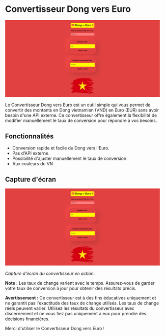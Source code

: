 # Convertisseur Dong vers Euro

![Capture d'écran](img/screenShot.png)

Le Convertisseur Dong vers Euro est un outil simple qui vous permet de convertir des montants en Dong vietnamien (VND) en Euro (EUR) sans avoir besoin d'une API externe. Ce convertisseur offre également la flexibilité de modifier manuellement le taux de conversion pour répondre à vos besoins.

## Fonctionnalités

- Conversion rapide et facile du Dong vers l'Euro.
- Pas d'API externe.
- Possibilité d'ajuster manuellement le taux de conversion.
- Aux couleurs du VN

## Capture d'écran

![Capture d'écran](img/screenShot.png)

*Capture d'écran du convertisseur en action.*


**Note :** Les taux de change varient avec le temps. Assurez-vous de garder votre taux de conversion à jour pour obtenir des résultats précis.

**Avertissement :** Ce convertisseur est à des fins éducatives uniquement et ne garantit pas l'exactitude des taux de change utilisés. Les taux de change réels peuvent varier. Utilisez les résultats du convertisseur avec discernement et ne vous fiez pas uniquement à eux pour prendre des décisions financières.

Merci d'utiliser le Convertisseur Dong vers Euro ! 
